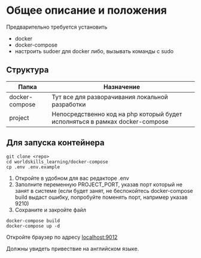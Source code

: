 # Общее описание и положения

Предварительно требуется установить 
- docker
- docker-compose
- настроить sudoer для docker либо, вызывать команды с sudo

## Структура
|Папка|Назначение|
|-----|----------|
|docker-compose|Тут все для разворачивания локальной разработки|
|project|Непосредственно код на php который будет исполняться в рамках docker-compose|

## Для запуска контейнера


```shell
git clone <repo> 
cd worldskills_learning/docker-compose
cp .env .env.example
```

1. Откройте в удобном для вас редакторе .env
2. Заполните переменную PROJECT_PORT, указав порт который не занят в системе (если будет занят, не беспокойтесь docker-compose build выдаст ошибку, попробуйте поменять порт, например указав 9210)
3. Сохраните и закройте файл

```shell
docker-compose build
docker-compose up -d
```

Откройте браузер по адресу
[localhost:9012](http://localhost:9012/)

Должны увидеть привествие на английском языке.